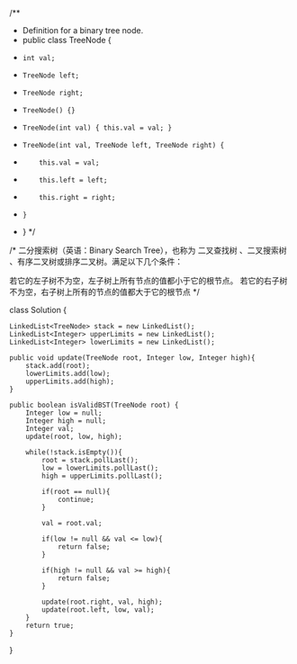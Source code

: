 /**
 * Definition for a binary tree node.
 * public class TreeNode {
 *     int val;
 *     TreeNode left;
 *     TreeNode right;
 *     TreeNode() {}
 *     TreeNode(int val) { this.val = val; }
 *     TreeNode(int val, TreeNode left, TreeNode right) {
 *         this.val = val;
 *         this.left = left;
 *         this.right = right;
 *     }
 * }
 */

/*
二分搜索树（英语：Binary Search Tree），也称为 二叉查找树 、二叉搜索树 、有序二叉树或排序二叉树。满足以下几个条件：

若它的左子树不为空，左子树上所有节点的值都小于它的根节点。
若它的右子树不为空，右子树上所有的节点的值都大于它的根节点
*/


class Solution {
    
    LinkedList<TreeNode> stack = new LinkedList();
    LinkedList<Integer> upperLimits = new LinkedList();
    LinkedList<Integer> lowerLimits = new LinkedList();
    
    public void update(TreeNode root, Integer low, Integer high){
        stack.add(root);
        lowerLimits.add(low);
        upperLimits.add(high);
    }
    
    public boolean isValidBST(TreeNode root) {
        Integer low = null;
        Integer high = null;
        Integer val;
        update(root, low, high);
        
        while(!stack.isEmpty()){
            root = stack.pollLast();
            low = lowerLimits.pollLast();
            high = upperLimits.pollLast();
            
            if(root == null){
                continue;
            }
            
            val = root.val;
            
            if(low != null && val <= low){
                return false;
            }
            
            if(high != null && val >= high){
                return false;
            }
            
            update(root.right, val, high);
            update(root.left, low, val);
        }
        return true;
    }
}